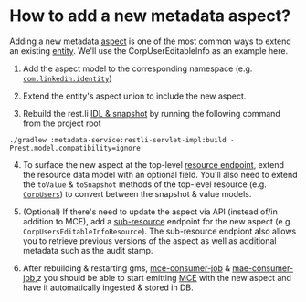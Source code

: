 # How to add a new metadata aspect?

Adding a new metadata [aspect](../what/aspect.md) is one of the most common ways to extend an existing [entity](../what/entity.md).
We'll use the CorpUserEditableInfo as an example here.

1. Add the aspect model to the corresponding namespace (e.g. [`com.linkedin.identity`](https://github.com/datahub-project/datahub/tree/master/metadata-models/src/main/pegasus/com/linkedin/identity))

2. Extend the entity's aspect union to include the new aspect.

3. Rebuild the rest.li [IDL & snapshot](https://linkedin.github.io/rest.li/modeling/compatibility_check) by running the following command from the project root

```
./gradlew :metadata-service:restli-servlet-impl:build -Prest.model.compatibility=ignore
```

4. To surface the new aspect at the top-level [resource endpoint](https://linkedin.github.io/rest.li/user_guide/restli_server#writing-resources), extend the resource data model with an optional field. You'll also need to extend the `toValue` & `toSnapshot` methods of the top-level resource (e.g. [`CorpUsers`](https://github.com/datahub-project/datahub/blob/master/gms/impl/src/main/java/com/linkedin/metadata/resources/identity/CorpUsers.java)) to convert between the snapshot & value models.

5. (Optional) If there's need to update the aspect via API (instead of/in addition to MCE), add a [sub-resource](https://linkedin.github.io/rest.li/user_guide/restli_server#sub-resources) endpoint for the new aspect (e.g. `CorpUsersEditableInfoResource`). The sub-resource endpiont also allows you to retrieve previous versions of the aspect as well as additional metadata such as the audit stamp.

6. After rebuilding & restarting gms, [mce-consumer-job](https://github.com/datahub-project/datahub/tree/master/metadata-jobs/mce-consumer-job) & [mae-consumer-job](https://github.com/datahub-project/datahub/tree/master/metadata-jobs/mae-consumer-job),z
   you should be able to start emitting [MCE](../what/mxe.md) with the new aspect and have it automatically ingested & stored in DB.

